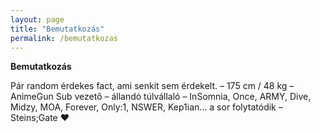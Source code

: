 ```yaml
---
layout: page
title: "Bemutatkozás"
permalink: /bemutatkozas
---
```


**Bemutatkozás**

Pár random érdekes fact, ami senkit sem érdekelt.
– 175 cm / 48 kg
– AnimeGun Sub vezető
– állandó túlvállaló
– InSomnia, Once, ARMY, Dive, Midzy, MOA, Forever, Only:1, NSWER, Kep1ian… a sor folytatódik
– Steins;Gate ❤
